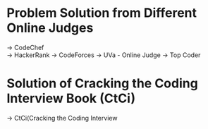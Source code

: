 # Problem Solution from Different Online Judges
-> CodeChef <br>
-> HackerRank
-> CodeForces
-> UVa - Online Judge
-> Top Coder
# Solution of Cracking the Coding Interview Book (CtCi)
-> CtCi(Cracking the Coding Interview
